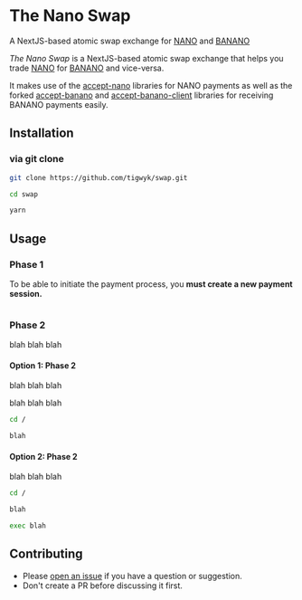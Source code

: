 # The Nano Swap

A NextJS-based atomic swap exchange for [NANO](https://www.nano.org) and [BANANO](https://banano.cc)

_The Nano Swap_ is a NextJS-based atomic swap exchange that helps you trade [NANO](https://www.nano.org) for  [BANANO](https://banano.cc) and vice-versa.

It makes use of the [accept-nano](https://accept-nano.com) libraries for NANO payments as well as the forked [accept-banano](https://github.com/tigwyk/accept-banano) and [accept-banano-client](https://github.com/tigwyk/accept-banano-client) libraries for receiving BANANO payments easily.

## Installation

### via git clone

```bash
git clone https://github.com/tigwyk/swap.git

cd swap

yarn
```

## Usage

### Phase 1

To be able to initiate the payment process, you **must create a new payment session.**

```bash
```

### Phase 2

blah blah blah

#### Option 1: Phase 2

blah blah blah

blah blah blah

```bash
cd /

blah
```

#### Option 2: Phase 2

blah blah blah

```bash
cd /

blah

exec blah
```

## Contributing

- Please [open an issue](https://github.com/tigwyk/swap/issues/new) if you have a question or suggestion.
- Don't create a PR before discussing it first.
